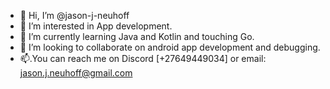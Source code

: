 - 👋 Hi, I’m @jason-j-neuhoff
- 👀 I’m interested in App development. 
- 🌱 I’m currently learning Java and Kotlin and touching Go.
- 💞️ I’m looking to collaborate on android app development and debugging.
- 📫.You can reach me on Discord [+27649449034] or email: jason.j.neuhoff@gmail.com

<!---
jason-j-neuhoff/jason-j-neuhoff is a ✨ special ✨ repository because its `README.md` (this file) appears on your GitHub profile.
You can click the Preview link to take a look at your changes.
--->
